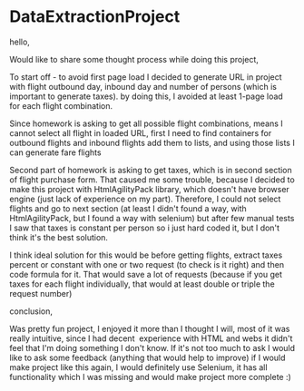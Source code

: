 # DataExtractionProject

hello,

Would like to share some thought process while doing this project,

To start off - to avoid first page load I decided to generate URL in project with flight outbound day, inbound day and number of persons (which is important to generate taxes). 
by doing this, I avoided at least 1-page load for each flight combination.

Since homework is asking to get all possible flight combinations, means I cannot select all flight in loaded URL, first I need to find containers for outbound flights and inbound flights add them to lists, and using those lists I can generate fare flights

Second part of homework is asking to get taxes, which is in second section of flight purchase form.
That caused me some trouble, because I decided to make this project with HtmlAgilityPack library, which doesn't have browser engine (just lack of experience on my part).
Therefore, I could not select flights and go to next section (at least I didn't found a way, with HtmlAgilityPack, but I found a  way with selenium)
but after few manual tests I saw that taxes is constant per person so i just hard coded it, but I don't think it's the best solution.

I think ideal solution for this would be before getting flights, extract taxes percent or constant with one or two request (to check is it right) and then code formula for it.
That would save a lot of requests (because if you get taxes for each flight individually, that would at least double or triple the request number)

conclusion,

Was pretty fun project, I enjoyed it more than I thought I will, most of it was really intuitive, since I had decent  experience with HTML and webs it didn't feel that I'm doing something I don't know. If it's not too much to ask I would like to ask some feedback (anything that would help to improve)
if I would make project like this again, I would definitely use Selenium, it has all functionality which I was missing and would make project more complete :)
